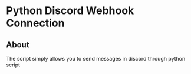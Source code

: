 # Python Discord Webhook Connection
## About
The script simply allows you to send messages in discord through python script
